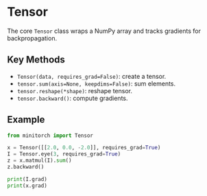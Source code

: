 # Tensor

The core `Tensor` class wraps a NumPy array and tracks gradients for backpropagation.


## Key Methods

- `Tensor(data, requires_grad=False)`: create a tensor.
- `tensor.sum(axis=None, keepdims=False)`: sum elements.
- `tensor.reshape(*shape)`: reshape tensor.
- `tensor.backward()`: compute gradients.

## Example

```python
from minitorch import Tensor

x = Tensor([[2.0, 0.0, -2.0]], requires_grad=True)
I = Tensor.eye(3, requires_grad=True)
z = x.matmul(I).sum()
z.backward()

print(I.grad)
print(x.grad)
```
